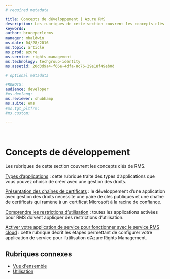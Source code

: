 ```yaml
---
# required metadata

title: Concepts de développement | Azure RMS
description: Les rubriques de cette section couvrent les concepts clés de RMS.
keywords:
author: bruceperlerms
manager: mbaldwin
ms.date: 04/28/2016
ms.topic: article
ms.prod: azure
ms.service: rights-management
ms.technology: techgroup-identity
ms.assetid: 20d3d9a4-f66e-4dfa-8c76-29e18f49eb0d

# optional metadata

#ROBOTS:
audience: developer
#ms.devlang:
ms.reviewer: shubhamp
ms.suite: ems
#ms.tgt_pltfrm:
#ms.custom:

---
```


﻿
# Concepts de développement

Les rubriques de cette section couvrent les concepts clés de RMS.

[Types d’applications](application-types.md) : cette rubrique traite des types d’applications que vous pouvez choisir de créer avec une gestion des droits.

[Présentation des chaînes de certificats](understanding-certificate-chains.md) : le développement d’une application avec gestion des droits nécessite une paire de clés publiques et une chaîne de certificats qui ramène à un certificat Microsoft à la racine de confiance.

[Comprendre les restrictions d’utilisation](understanding-usage-restrictions.md) : toutes les applications activées pour RMS doivent appliquer des restrictions d’utilisation.

[Activer votre application de service pour fonctionner avec le service RMS cloud](how-to-use-file-api-with-aadrm-cloud.md) : cette rubrique décrit les étapes permettant de configurer votre application de service pour l’utilisation d’Azure Rights Management.

 

## Rubriques connexes ##
- [Vue d'ensemble](ad-rms-overview.md)
- [Utilisation](how-to-use-msipc.md)
 

 


<!--HONumber=Apr16_HO3-->


